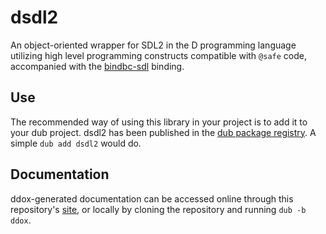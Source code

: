 # dsdl2

 An object-oriented wrapper for SDL2 in the D programming language utilizing high level programming constructs compatible with `@safe` code, accompanied with the [bindbc-sdl](https://code.dlang.org/packages/bindbc-sdl) binding.

## Use

 The recommended way of using this library in your project is to add it to your dub project. dsdl2 has been published in the [dub package registry](https://code.dlang.org/packages/dsdl2). A simple `dub add dsdl2` would do.

## Documentation

 ddox-generated documentation can be accessed online through this repository's [site](https://dsdl2.nekkl.org), or locally by cloning the repository and running `dub -b ddox`.
